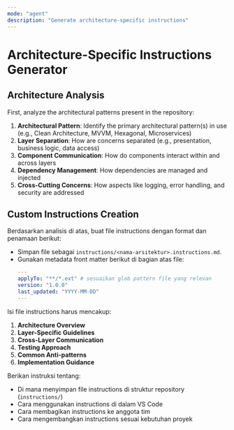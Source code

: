 ```yaml
---
mode: "agent"
description: "Generate architecture-specific instructions"
---
```

# Architecture-Specific Instructions Generator

## Architecture Analysis

First, analyze the architectural patterns present in the repository:

1. **Architectural Pattern**: Identify the primary architectural pattern(s) in use (e.g., Clean Architecture, MVVM, Hexagonal, Microservices)
2. **Layer Separation**: How are concerns separated (e.g., presentation, business logic, data access)
3. **Component Communication**: How do components interact within and across layers
4. **Dependency Management**: How dependencies are managed and injected
5. **Cross-Cutting Concerns**: How aspects like logging, error handling, and security are addressed

## Custom Instructions Creation

Berdasarkan analisis di atas, buat file instructions dengan format dan penamaan berikut:

- Simpan file sebagai `instructions/<nama-arsitektur>.instructions.md`.
- Gunakan metadata front matter berikut di bagian atas file:
  ```yaml
  ---
  applyTo: "**/*.ext" # sesuaikan glob pattern file yang relevan
  version: "1.0.0"
  last_updated: "YYYY-MM-DD"
  ---
  ```

Isi file instructions harus mencakup:

1. **Architecture Overview**
2. **Layer-Specific Guidelines**
3. **Cross-Layer Communication**
4. **Testing Approach**
5. **Common Anti-patterns**
6. **Implementation Guidance**

Berikan instruksi tentang:
- Di mana menyimpan file instructions di struktur repository (`instructions/`)
- Cara menggunakan instructions di dalam VS Code
- Cara membagikan instructions ke anggota tim
- Cara mengembangkan instructions sesuai kebutuhan proyek
